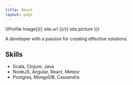 ```yaml
---
title: About
layout: page
---
```

![Profile Image]({{ site.url }}/{{ site.picture }})

<p>A developer with a passion for creating effective solutions.</p>

<h2>Skills</h2>

<ul class="skill-list">
	<li>Scala, Clojure, Java</li>
	<li>NodeJS, Angular, React, Meteor</li>
	<li>Postgres, MongoDB, Cassandra</li>
</ul>

<!-- <h2>Projects</h2>

<ul>
	<li><a href="https://github.com/">Dolor Lorem</a></li>
</ul>
-->
